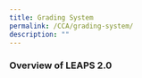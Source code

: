 ```yaml
---
title: Grading System
permalink: /CCA/grading-system/
description: ""
---
```

### **Overview of LEAPS 2.0**


